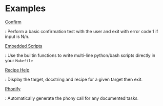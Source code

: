 # Examples


[Confirm](./check)

: Perform a basic confirmation test with the user and exit with error code 1 if input is N/n.

[Embedded Scripts](./embedded)

: Use the builtin functions to write multi-line python/bash scripts directly in your `Makefile`

[Recipe Help](./recipe-help)

: Display the target, docstring and recipe for a given target then exit.

[Phonify](./phonify)

: Automatically generate the phony call for any documented tasks.
